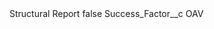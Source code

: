 <?xml version="1.0" encoding="UTF-8"?>
<CustomMetadata xmlns="http://soap.sforce.com/2006/04/metadata" xmlns:xsi="http://www.w3.org/2001/XMLSchema-instance" xmlns:xsd="http://www.w3.org/2001/XMLSchema">
    <label>Structural Report</label>
    <protected>false</protected>
    <values>
        <field>Success_Factor__c</field>
        <value xsi:type="xsd:string">OAV</value>
    </values>
</CustomMetadata>
